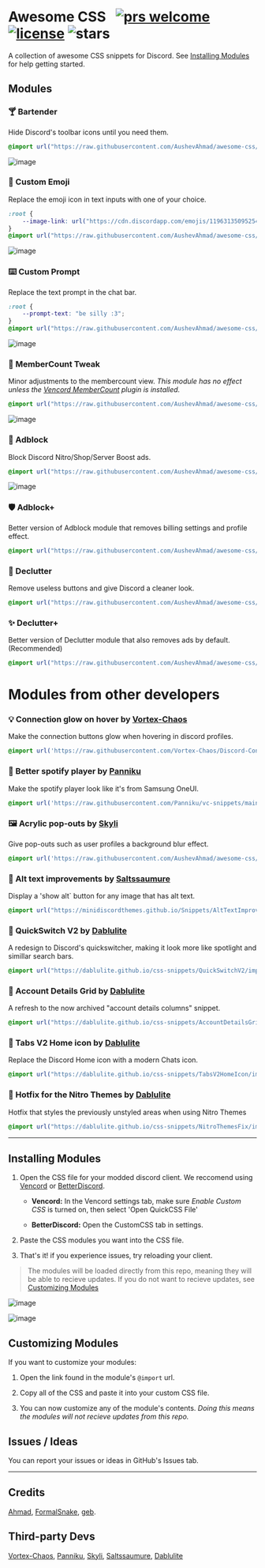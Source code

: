 # Awesome CSS &nbsp; [![prs welcome](https://img.shields.io/badge/PRs-welcome-brightgreen.svg)](https://github.com/AushevAhmad/awesome-css/pulls) [![license](https://img.shields.io/github/license/AushevAhmad/awesome-css)](https://github.com/AushevAhmad/awesome-css/main/LICENSE.md) ![stars](https://img.shields.io/github/stars/AushevAhmad/awesome-css)
A collection of awesome CSS snippets for Discord. See [Installing Modules](#installing-modules) for help getting started.



## Modules


### 🍸 Bartender 
Hide Discord's toolbar icons until you need them. 
```css
@import url("https://raw.githubusercontent.com/AushevAhmad/awesome-css/main/modules/bartender.css");
```
![image](assets/bartender.gif)

### 🙂 Custom Emoji 
Replace the emoji icon in text inputs with one of your choice. 
```css
:root {
    --image-link: url("https://cdn.discordapp.com/emojis/1196313509525471355.webp");
}
@import url("https://raw.githubusercontent.com/AushevAhmad/awesome-css/main/modules/custom-emoji-bar.css");
```
![image](assets/jacemoji.png)

### ⌨️ Custom Prompt 
Replace the text prompt in the chat bar. 
```css
:root {
    --prompt-text: "be silly :3";
}
@import url("https://raw.githubusercontent.com/AushevAhmad/awesome-css/main/modules/custom-bar-prompt.css");
```
![image](assets/chatprompt.png)

### 📶 MemberCount Tweak 
Minor adjustments to the membercount view. *This module has no effect unless the [Vencord MemberCount](https://vencord.dev/plugins/MemberCount) plugin is installed.*
```css
@import url("https://raw.githubusercontent.com/AushevAhmad/awesome-css/main/modules/vc-membercount.css");
```
![image](assets/membercount.png)

### 🛑 Adblock
Block Discord Nitro/Shop/Server Boost ads.
```css
@import url("https://raw.githubusercontent.com/AushevAhmad/awesome-css/main/modules/adblock.css");
```
![image](assets/adblock.png)

### 🛡️ Adblock+ 
Better version of Adblock module that removes billing settings and profile effect.
```css
@import url("https://raw.githubusercontent.com/AushevAhmad/awesome-css/main/modules/adblockplus.css");
```

### 🧹 Declutter 
Remove useless buttons and give Discord a cleaner look.
```css
@import url("https://raw.githubusercontent.com/AushevAhmad/awesome-css/main/modules/declutter.css");
```

### ✨ Declutter+ 
Better version of Declutter module that also removes ads by default.(Recommended)
```css
@import url("https://raw.githubusercontent.com/AushevAhmad/awesome-css/main/modules/declutterplus.css");
```


# Modules from other developers 
### 💡 Connection glow on hover by [Vortex-Chaos](https://github.com/Vortex-Chaos) 
Make the connection buttons glow when hovering in discord profiles.
```css
@import url('https://raw.githubusercontent.com/Vortex-Chaos/Discord-Connections-Glow/main/Code.css');
```

### 🎵 Better spotify player by [Panniku](https://github.com/Panniku)
Make the spotify player look like it's from Samsung OneUI.
```css
@import url('https://raw.githubusercontent.com/Panniku/vc-snippets/main/BetterSpotifyPlayer.css');
```

### 🖼️ Acrylic pop-outs by [Skyli](https://github.com/s-k-y-l-i)
Give pop-outs such as user profiles a background blur effect.
```css
@import url('https://raw.githubusercontent.com/AushevAhmad/awesome-css/main/modules/acrylicpopup.css');
```

### 🔲 Alt text improvements by [Saltssaumure](https://github.com/Saltssaumure)
Display a 'show alt` button for any image that has alt text.
```css
@import url("https://minidiscordthemes.github.io/Snippets/AltTextImprovements/main.css");
```

### 🔎 QuickSwitch V2 by [Dablulite](https://github.com/dablulite)
A redesign to Discord's quickswitcher, making it look more like spotlight and simillar search bars.
``` css
@import url("https://dablulite.github.io/css-snippets/QuickSwitchV2/import.css");
```

### 💠 Account Details Grid by [Dablulite](https://github.com/dablulite)
A refresh to the now archived "account details columns" snippet.
``` css
@import url("https://dablulite.github.io/css-snippets/AccountDetailsGrid/import.css");
```

### 💬 Tabs V2 Home icon by [Dablulite](https://github.com/dablulite)
Replace the Discord Home icon with a modern Chats icon.
``` css
@import url("https://dablulite.github.io/css-snippets/TabsV2HomeIcon/import.css");
```

### 🎨 Hotfix for the Nitro Themes by [Dablulite](https://github.com/dablulite)
Hotfix that styles the previously unstyled areas when using Nitro Themes
``` css
@import url("https://dablulite.github.io/css-snippets/NitroThemesFix/import.css");
```

---

## Installing Modules

1. Open the CSS file for your modded discord client. We reccomend using [Vencord](https://vencord.dev) or [BetterDiscord](https://betterdiscord.app/).

    - **Vencord:** In the Vencord settings tab, make sure *Enable Custom CSS* is turned on, then select 'Open QuickCSS File'

    - **BetterDiscord:** Open the CustomCSS tab in settings.

2. Paste the CSS modules you want into the CSS file. 

3. That's it! if you experience issues, try reloading your client.

> The modules will be loaded directly from this repo, meaning they will be able to recieve updates. If you do not want to recieve updates, see [Customizing Modules](#customizing-modules)

![image](assets/settings.png)

![image](assets/quickcss.png)

## Customizing Modules

If you want to customize your modules:

1. Open the link found in the module's `@import` url.

2. Copy all of the CSS and paste it into your custom CSS file.

3. You can now customize any of the module's contents. *Doing this means the modules will not recieve updates from this repo.*

## Issues / Ideas

You can report your issues or ideas in GitHub's Issues tab.

---
## Credits
[Ahmad](https://github.com/AushevAhmad), [FormalSnake](https://github.com/formalsnake), [geb](https://github.com/underscoregeb).
## Third-party Devs
[Vortex-Chaos](https://github.com/Vortex-Chaos), [Panniku](https://github.com/Panniku), [Skyli](https://github.com/s-k-y-l-i), [Saltssaumure](https://github.com/Saltssaumure), [Dablulite](https://github.com/dablulite)
